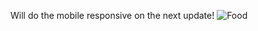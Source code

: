 Will do the mobile responsive on the next update!
![Food](https://github.com/devJennyy/ecommerce/assets/135243946/1dad71c7-12e3-4444-8f02-af64dd5d7052)
